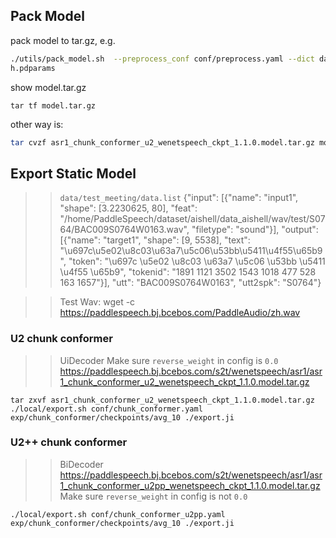 ## Pack Model

pack model to tar.gz, e.g.

```bash
./utils/pack_model.sh  --preprocess_conf conf/preprocess.yaml --dict data/vocab.txt conf/conformer.yaml '' data/mean_std.json exp/conformer/checkpoints/wenetspeec
h.pdparams 

```

show model.tar.gz
```
tar tf model.tar.gz 
```

other way is:

```bash
tar cvzf asr1_chunk_conformer_u2_wenetspeech_ckpt_1.1.0.model.tar.gz model.yaml conf/tuning/ conf/chunk_conformer.yaml conf/preprocess.yaml data/mean_std.json exp/chunk_conformer/checkpoints/
```

## Export Static Model

>> `data/test_meeting/data.list`
>> {"input": [{"name": "input1", "shape": [3.2230625, 80], "feat": "/home/PaddleSpeech/dataset/aishell/data_aishell/wav/test/S0764/BAC009S0764W0163.wav", "filetype": "sound"}], "output": [{"name": "target1", "shape": [9, 5538], "text": "\u697c\u5e02\u8c03\u63a7\u5c06\u53bb\u5411\u4f55\u65b9", "token": "\u697c \u5e02 \u8c03 \u63a7 \u5c06 \u53bb \u5411 \u4f55 \u65b9", "tokenid": "1891 1121 3502 1543 1018 477 528 163 1657"}], "utt": "BAC009S0764W0163", "utt2spk": "S0764"}

>> Test Wav: 
>> wget -c https://paddlespeech.bj.bcebos.com/PaddleAudio/zh.wav
### U2 chunk conformer
>> UiDecoder
>> Make sure `reverse_weight` in config is `0.0`
>> https://paddlespeech.bj.bcebos.com/s2t/wenetspeech/asr1/asr1_chunk_conformer_u2_wenetspeech_ckpt_1.1.0.model.tar.gz
```
tar zxvf asr1_chunk_conformer_u2_wenetspeech_ckpt_1.1.0.model.tar.gz
./local/export.sh conf/chunk_conformer.yaml exp/chunk_conformer/checkpoints/avg_10 ./export.ji
```

### U2++ chunk conformer
>> BiDecoder
>> https://paddlespeech.bj.bcebos.com/s2t/wenetspeech/asr1/asr1_chunk_conformer_u2pp_wenetspeech_ckpt_1.1.0.model.tar.gz
>> Make sure `reverse_weight` in config is not `0.0`

```
./local/export.sh conf/chunk_conformer_u2pp.yaml exp/chunk_conformer/checkpoints/avg_10 ./export.ji
```
